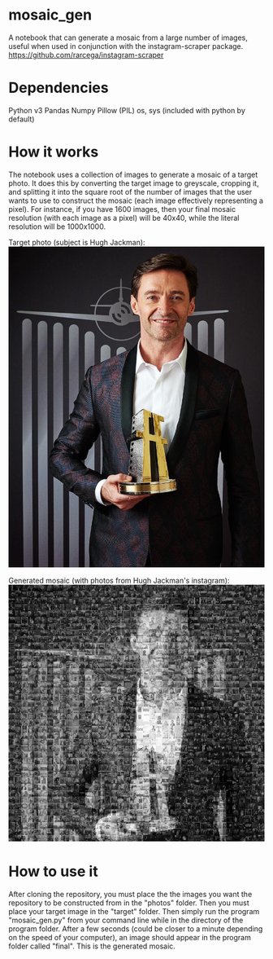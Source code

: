 # mosaic_gen
A notebook that can generate a mosaic from a large number of images, useful when used in conjunction with the instagram-scraper package.
https://github.com/rarcega/instagram-scraper

# Dependencies
Python v3
Pandas
Numpy
Pillow (PIL)
os, sys (included with python by default)


# How it works
The notebook uses a collection of images to generate a mosaic of a target photo. It does this by converting the target image to greyscale, cropping it, and splitting it into the square root of the number of images that the user wants to use to construct the mosaic (each image effectively representing a pixel). For instance, if you have 1600 images, then your final mosaic resolution (with each image as a pixel) will be 40x40, while the literal resolution will be 1000x1000.

Target photo (subject is Hugh Jackman):
![alt text](https://raw.githubusercontent.com/harttraveller/mosaic_gen/master/target.jpg)

Generated mosaic (with photos from Hugh Jackman's instagram):
![alt text](https://raw.githubusercontent.com/harttraveller/mosaic_gen/master/final.png)


# How to use it
After cloning the repository, you must place the the images you want the repository to be constructed from in the "photos" folder. Then you must place your target image in the "target" folder. Then simply run the program "mosaic_gen.py" from your command line while in the directory of the program folder. After a few seconds (could be closer to a minute depending on the speed of your computer), an image should appear in the program folder called "final". This is the generated mosaic.

